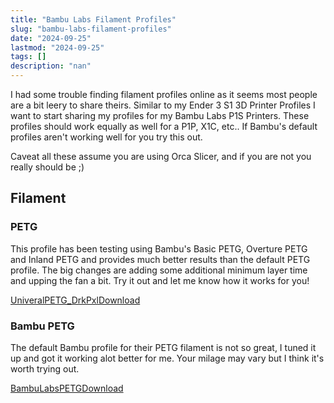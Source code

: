 ```yaml
---
title: "Bambu Labs Filament Profiles"
slug: "bambu-labs-filament-profiles"
date: "2024-09-25"
lastmod: "2024-09-25"
tags: []
description: "nan"
---
```


I had some trouble finding filament profiles online as it seems most people are a bit leery to share theirs. Similar to my Ender 3 S1 3D Printer Profiles I want to start sharing my profiles for my Bambu Labs P1S Printers. These profiles should work equally as well for a P1P, X1C, etc.. If Bambu's default profiles aren't working well for you try this out.

Caveat all these assume you are using Orca Slicer, and if you are not you really should be ;)

## Filament

### PETG

This profile has been testing using Bambu's Basic PETG, Overture PETG and Inland PETG and provides much better results than the default PETG profile. The big changes are adding some additional minimum layer time and upping the fan a bit. Try it out and let me know how it works for you!

[UniveralPETG_DrkPxlDownload](https://assets.drkpxl.com/uploads/UniveralPETG_DrkPxl.zip)

### Bambu PETG

The default Bambu profile for their PETG filament is not so great, I tuned it up and got it working alot better for me. Your milage may vary but I think it's worth trying out.

[BambuLabsPETGDownload](https://assets.drkpxl.com/uploads/Filament-presets.zip)
